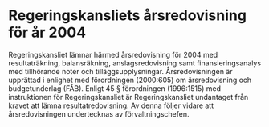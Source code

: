# Regeringskansliets årsredovisning för år 2004

Regeringskansliet lämnar härmed årsredovisning för 2004 med resultaträkning, balansräkning, anslagsredovisning samt finansieringsanalys med tillhörande noter och tilläggsupplysningar.
Årsredovisningen är upprättad i enlighet med förordningen (2000:605) om årsredovisning och budgetunderlag (FÅB).
Enligt 45 § förordningen (1996:1515) med instruktionen för Regeringskansliet är Regeringskansliet undantaget från kravet att lämna resultatredovisning. Av denna följer vidare att årsredovisningen undertecknas av förvaltningschefen.
